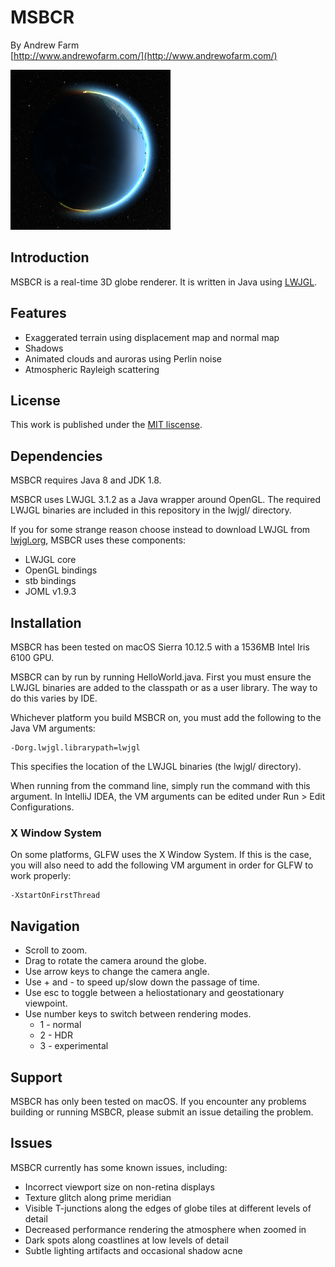 # MSBCR

By Andrew Farm  
[http://www.andrewofarm.com/](http://www.andrewofarm.com/)

![Screenshot](MSBCR.png)

## Introduction

MSBCR is a real-time 3D globe renderer. It is written in Java using
[LWJGL](http://lwjgl.org/).

## Features
  * Exaggerated terrain using displacement map and normal map
  * Shadows
  * Animated clouds and auroras using Perlin noise
  * Atmospheric Rayleigh scattering

## License

This work is published under the
[MIT liscense](https://choosealicense.com/licenses/mit/).

## Dependencies

MSBCR requires Java 8 and JDK 1.8.

MSBCR uses LWJGL 3.1.2 as a Java wrapper around OpenGL. The required LWJGL
binaries are included in this repository in the lwjgl/ directory.

If you for some strange reason choose instead to download LWJGL from
[lwjgl.org](http://lwjgl.org/), MSBCR uses these components:

  * LWJGL core
  * OpenGL bindings
  * stb bindings
  * JOML v1.9.3

## Installation

MSBCR has been tested on macOS Sierra 10.12.5 with a 1536MB Intel Iris 6100
GPU.

MSBCR can by run by running HelloWorld.java. First you must ensure the LWJGL
binaries are added to the classpath or as a user library. The way to do this
varies by IDE.

Whichever platform you build MSBCR on, you must add the following to the Java
VM arguments:

    -Dorg.lwjgl.librarypath=lwjgl

This specifies the location of the LWJGL binaries (the lwjgl/
directory).

When running from the command line, simply run the command with this argument.
In IntelliJ IDEA, the VM arguments can be edited under Run > Edit
Configurations.

### X Window System

On some platforms, GLFW uses the X Window System. If this is the case, you will
also need to add the following VM argument in order for GLFW to work properly:

    -XstartOnFirstThread

## Navigation

  * Scroll to zoom.
  * Drag to rotate the camera around the globe.
  * Use arrow keys to change the camera angle.
  * Use + and - to speed up/slow down the passage of time.
  * Use esc to toggle between a heliostationary and geostationary viewpoint.
  * Use number keys to switch between rendering modes.
    * 1 - normal
    * 2 - HDR
    * 3 - experimental

## Support

MSBCR has only been tested on macOS. If you encounter any problems building or
running MSBCR, please submit an issue detailing the problem.

## Issues

MSBCR currently has some known issues, including:

  * Incorrect viewport size on non-retina displays
  * Texture glitch along prime meridian
  * Visible T-junctions along the edges of globe tiles at different levels of detail
  * Decreased performance rendering the atmosphere when zoomed in
  * Dark spots along coastlines at low levels of detail
  * Subtle lighting artifacts and occasional shadow acne
